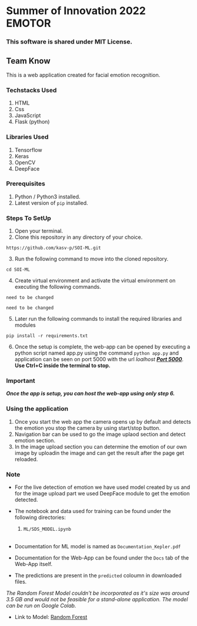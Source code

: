 # Summer of Innovation 2022 EMOTOR

### This software is shared under MIT License.

## Team Know

This is a web application created for facial emotion recognition.

### Techstacks Used
1. HTML
2. Css
3. JavaScript
4. Flask (python)

### Libraries Used
1. Tensorflow
2. Keras
3. OpenCV
4. DeepFace

### Prerequisites

1. Python / Python3 installed.
2. Latest version of `pip` installed.

### Steps To SetUp

1. Open your terminal.
2. Clone this repository in any directory of your choice.

```
https://github.com/kasv-p/SOI-ML.git
```

3. Run the following command to move into the cloned repository.

```
cd SOI-ML
```
4. Create virtual environment and activate the virtual environment on executing the following commands.

```
need to be changed
```
```
need to be changed
```

5. Later run the following commands to install the required libraries and modules
```
pip install -r requirements.txt
```

6. Once the setup is complete, the web-app can be opened by executing a python script named app.py using the command `python app.py` and application can be seen on port 5000 with the url _loalhost_ **_[Port 5000](http://localhost:500)_**.
**Use Ctrl+C inside the terminal to stop.**

### Important

**_Once the app is setup, you can host the web-app using only step 6._**

### Using the application

1. Once you start the web app the camera opens up by default and detects the emotion you stop the camera by using start/stop button.
2. Navigation bar can be used to go the image uplaod section and detect emotion section.
3. In the image upload section you can determine the emotion of our own image by uploadin the image and can get the result after the page get reloaded.


### Note
- For the live detection of emotion we have used model created by us and for the image upload part we used DeepFace module to get the emotion detected.
- The notebook and data used for training can be found under the following directories:

  1. `ML/SDS_MODEL.ipynb`
     <br>
     <br>

- Documentation for ML model is named as `Documentation_Kepler.pdf`
- Documentation for the Web-App can be found under the `Docs` tab of the Web-App itself.
- The predictions are present in the `predicted` coloumn in downloaded files.

_The Random Forest Model couldn't be incorporated as it's size was around 3.5 GB and would not be feasible for a stand-alone application. The model can be run on Google Colab._

- Link to Model: [Random Forest](https://drive.google.com/file/d/1MTWGQinxfvbYmVzOYc4AGZO26kWE11xA/view?usp=sharing)
